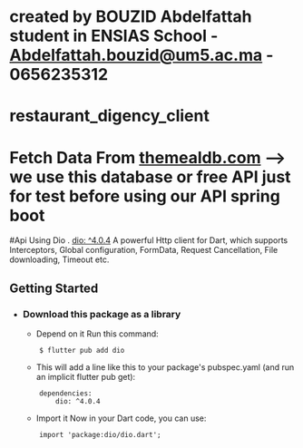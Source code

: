 # created by BOUZID Abdelfattah student in ENSIAS School - Abdelfattah.bouzid@um5.ac.ma - 0656235312
# restaurant_digency_client 
# Fetch Data From [themealdb.com](https://www.themealdb.com/)   --> we use this database or free API  just for test before using our API spring boot 
#Api Using Dio . [dio: ^4.0.4](https://pub.dev/packages/dio)
A powerful Http client for Dart, which supports Interceptors, Global configuration, FormData, Request Cancellation, File downloading, Timeout etc.
## Getting Started

- ### Download this package as a library
 
    - Depend on it Run this command:
    ```
        $ flutter pub add dio
    ```
 
    - This will add a line like this to your package's pubspec.yaml (and run an implicit flutter pub get):
    ```
        dependencies:
            dio: ^4.0.4
    ```
    - Import it Now in your Dart code, you can use:
    ```
        import 'package:dio/dio.dart';
